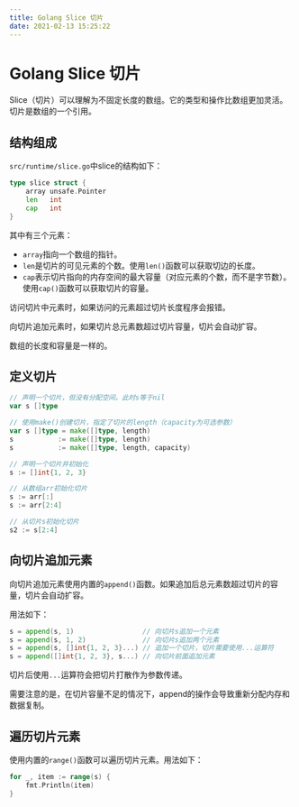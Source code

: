 ```yaml
---
title: Golang Slice 切片
date: 2021-02-13 15:25:22
---
```


# Golang Slice 切片

Slice（切片）可以理解为不固定长度的数组。它的类型和操作比数组更加灵活。切片是数组的一个引用。

## 结构组成

`src/runtime/slice.go`中slice的结构如下：

```go
type slice struct {
	array unsafe.Pointer
	len   int
	cap   int
}
```

其中有三个元素：

- `array`指向一个数组的指针。
- `len`是切片的可见元素的个数。使用`len()`函数可以获取切边的长度。
- `cap`表示切片指向的内存空间的最大容量（对应元素的个数，而不是字节数）。使用`cap()`函数可以获取切片的容量。

访问切片中元素时，如果访问的元素超过切片长度程序会报错。

向切片追加元素时，如果切片总元素数超过切片容量，切片会自动扩容。

数组的长度和容量是一样的。

## 定义切片

```go
// 声明一个切片，但没有分配空间。此时s等于nil
var s []type

// 使用make()创建切片，指定了切片的length（capacity为可选参数）
var s []type = make([]type, length)
s           := make([]type, length)
s           := make([]type, length, capacity)

// 声明一个切片并初始化
s := []int{1, 2, 3}

// 从数组arr初始化切片
s := arr[:]
s := arr[2:4]

// 从切片s初始化切片
s2 := s[2:4]
```

## 向切片追加元素

向切片追加元素使用内置的`append()`函数。如果追加后总元素数超过切片的容量，切片会自动扩容。

用法如下：

```go
s = append(s, 1)                 // 向切片s追加一个元素
s = append(s, 1, 2)              // 向切片s追加两个元素
s = append(s, []int{1, 2, 3}...) // 追加一个切片，切片需要使用...运算符
s = append([]int{1, 2, 3}, s...) // 向切片前面追加元素
```

切片后使用`...`运算符会把切片打散作为参数传递。

需要注意的是，在切片容量不足的情况下，append的操作会导致重新分配内存和数据复制。

## 遍历切片元素

使用内置的`range()`函数可以遍历切片元素。用法如下：

```go
for _, item := range(s) {
	fmt.Println(item)
}
```


